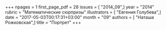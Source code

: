 +++
npages = 1
first_page_pdf = 28
issues = [ "2014_09",]
year = "2014"
rubric = "Математические сюрпризы"
illustrators = [ "Евгения Голубева",]
date = "2017-05-03T00:17:31+03:00"
month = "09"
authors = [ "Наташа Рожковская",]
title = "Портрет"
+++
